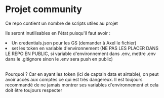 # Projet community

Ce repo contient un nombre de scripts utiles au projet

Ils seront inutilisables en l'état puisqu'il faut avoir :
<li> Un credentials.json pour les GS (demander à Axel le fichier) </li>
<li> set les token en variable d'environnement (NE PAS LES PLACER DANS LE REPO EN PUBLIC, si variable d'environnement dans .env, mettre .env dans le .gitignore sinon le .env sera push en public) </li>
<br>
<p>Pourquoi ? Car en ayant les token (ici de captain data et airtable), on peut avoir accès aux comptes ce qui est très dangereux. Il est toujours recommandé de ne jamais montrer ses variables d'environnement et cela doit être toujours respecter</p>
